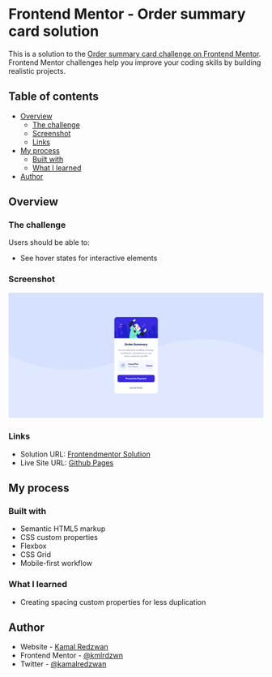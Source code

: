 # Frontend Mentor - Order summary card solution

This is a solution to the [Order summary card challenge on Frontend Mentor](https://www.frontendmentor.io/challenges/order-summary-component-QlPmajDUj). Frontend Mentor challenges help you improve your coding skills by building realistic projects.

## Table of contents

- [Overview](#overview)
  - [The challenge](#the-challenge)
  - [Screenshot](#screenshot)
  - [Links](#links)
- [My process](#my-process)
  - [Built with](#built-with)
  - [What I learned](#what-i-learned)
- [Author](#author)


## Overview

### The challenge

Users should be able to:

- See hover states for interactive elements

### Screenshot

![](./screenshot.png)

### Links

- Solution URL: [Frontendmentor Solution](https://www.frontendmentor.io/solutions/order-summary-component-challange-with-vanilla-html-and-css-KycGLSFS7w)
- Live Site URL: [Github Pages](https://kamal-redzwan.github.io/10-frontendmentor-order-summary-component/)

## My process

### Built with

- Semantic HTML5 markup
- CSS custom properties
- Flexbox
- CSS Grid
- Mobile-first workflow

### What I learned

- Creating spacing custom properties for less duplication

## Author

- Website - [Kamal Redzwan](https://www.kamalredzwan.com)
- Frontend Mentor - [@kmlrdzwn](https://www.frontendmentor.io/profile/kmlrdzwn)
- Twitter - [@kamalredzwan](https://www.twitter.com/kamalredzwan)
